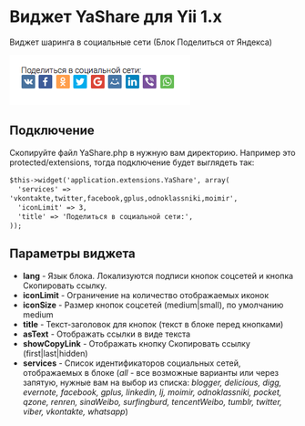 # Виджет YaShare для Yii 1.x
Виджет шаринга в социальные сети (Блок Поделиться от Яндекса)

<img src="yii-yashare.png" />

## Подключение
Скопируйте файл YaShare.php в нужную вам директорию. Например это protected/extensions, тогда подключение будет выглядеть так:

```
$this->widget('application.extensions.YaShare', array(
  'services' => 'vkontakte,twitter,facebook,gplus,odnoklassniki,moimir',
  'iconLimit' => 3,
  'title' => 'Поделиться в социальной сети:',
));
```

## Параметры виджета
* **lang** - Язык блока. Локализуются подписи кнопок соцсетей и кнопка Скопировать ссылку.
* **iconLimit** - Ограничение на количество отображаемых иконок
* **iconSize** - Размер кнопок соцсетей (medium|small), по умолчанию medium
* **title** - Текст-заголовок для кнопок (текст в блоке перед кнопками)
* **asText** - Отображать ссылки в виде текста
* **showCopyLink** - Отображать кнопку Скопировать ссылку (first|last|hidden)
* **services** - Список идентификаторов социальных сетей, отображаемых в блоке (*all* - все возможные варианты или через запятую, нужные вам на выбор из списка: *blogger, delicious, digg, evernote, facebook, gplus, linkedin, lj, moimir, odnoklassniki, pocket, qzone, renren, sinaWeibo, surfingburd, tencentWeibo, tumblr, twitter, viber, vkontakte, whatsapp*)


